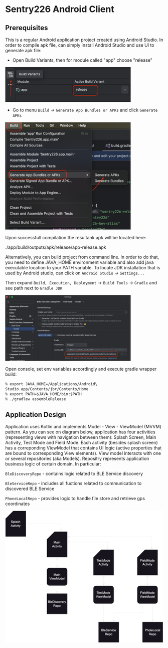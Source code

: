 # Sentry226 Android Client

## Prerequisites
This is a regular Android application project created using Android Studio.
In order to compile apk file, can simply install Android Studio and use UI to generate apk file:
- Open Build Variants, then for module called "app" choose "release"
<img src="./docs/build_variants.png" alt="Build Variants" width="400">

- Go to menu `Build` -> `Generate App Bundles or APKs`  and click `Generate APKs`
<img src="./docs/generate_apk.png" alt="Generate APK" width="400">

Upon successfull compilation the resultank apk will be located here:

./app/build/outputs/apk/release/app-release.apk


Alternatively, you can build project from command line. In order to do that, you need to define JAVA_HOME environment variable and also add java executable location to your PATH variable.
To locate JDK installation that is used by Android studio, can click on `Android Studio` -> `Settings...`

Then expand `Build, Execution, Deployment` -> `Build Tools` -> `Gradle` and see path next to `Gradle JDK`

<img src="./docs/jdk_path.png" alt="Generate APK" width="400">

Open console, set env variables accordingly and execute gradle wrapper build:
```
% export JAVA_HOME=/Applications/Android\ Studio.app/Contents/jbr/Contents/Home
% export PATH=$JAVA_HOME/bin:$PATH
% ./gradlew assembleRelease
```

## Application Design
Application uses Kotlin and implements Model - View - ViewModel (MVVM) pattern. As you can see on diagram below, application has four activities (representing views with navigation between them): Splash Screen, Main Activity, Test Mode and Field Mode. Each activity (besides splash screen) has a correponding ViewModel that contains UI logic (active properties that are bound to corresponding View elements). View model interacts with one or several repositories (aka Models). Repositry represents application business logic of certain domain. In particular:

`BleDiscoveryRepo` - contains logic related to BLE Service discovery

`BleServiceRepo` - includes all fuctions related to communication to discovered BLE Service

`PhoneLocalRepo` - provides logic to handle file store and retrieve gps coordinates

<img src="./docs/app_design.png" alt="Build Variants" width="600">